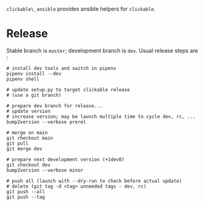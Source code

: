 `clickable\_ansible` provides ansible helpers for `clickable`.

# Release

Stable branch is `master`; development branch is `dev`. Usual release steps are :

```
# install dev tools and switch in pipenv
pipenv install --dev
pipenv shell

# update setup.py to target clickable release
# (use a git branch)

# prepare dev branch for release...
# update version
# increase version; may be launch multiple time to cycle dev, rc, ...
bump2version --verbose prerel

# merge on main
git checkout main
git pull
git merge dev

# prepare next development version (+1dev0)
git checkout dev
bump2version --verbose minor

# push all (launch with --dry-run to check before actual update)
# delete (git tag -d <tag> unneeded tags - dev, rc)
git push --all
git push --tag
```
